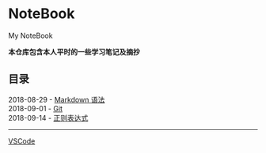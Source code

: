 # NoteBook
My NoteBook

**本仓库包含本人平时的一些学习笔记及摘抄**

## 目录

2018-08-29 - [Markdown 语法](https://github.com/ChanMenglin/NoteBook/blob/master/Markdown/Markdown.md)  
2018-09-01 - [Git](https://github.com/ChanMenglin/NoteBook/blob/master/Git/Git.md)  
2018-09-14 - [正则表达式](https://github.com/ChanMenglin/learn-regex)  


---

[VSCode](https://github.com/ChanMenglin/NoteBook/blob/master/VSCode/VSCode插件.md)  

